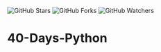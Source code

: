
![GitHub Stars](https://img.shields.io/github/stars/0xAnsR/40-Days-Python)
![GitHub Forks](https://img.shields.io/github/forks/0xAnsR/40-Days-Python)
![GitHub Watchers](https://img.shields.io/github/watchers/0xAnsR/40-Days-Python)


# 40-Days-Python
